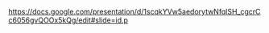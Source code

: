 https://docs.google.com/presentation/d/1scqkYVw5aedorytwNfqlSH_cgcrCc6056gvQOOx5kQg/edit#slide=id.p
